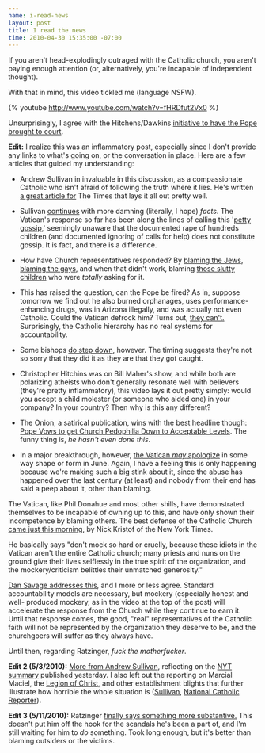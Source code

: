 ```yaml
--- 
name: i-read-news
layout: post
title: I read the news
time: 2010-04-30 15:35:00 -07:00
---
```

If you aren't head-explodingly outraged with the Catholic church, you aren't 
paying enough attention (or, alternatively, you're incapable of independent
thought).

With that in mind, this video tickled me (language NSFW).

{% youtube http://www.youtube.com/watch?v=fHRDfut2Vx0 %}

Unsurprisingly, I agree with the Hitchens/Dawkins [initiative to have the Pope
brought to court][1].

**Edit:** I realize this was an inflammatory post, especially since I don't
provide any links to what's going on, or the conversation in place. Here are a
few articles that guided my understanding:

  * Andrew Sullivan in invaluable in this discussion, as a compassionate
Catholic who isn't afraid of following the truth where it lies. He's written
[a great article for][2] The Times that lays it all out pretty well.

  * Sullivan [continues][3] with more damning (literally, I hope) _facts_. The
Vatican's response so far has been along the lines of calling this '[petty
gossip][4],' seemingly unaware that the documented rape of hundreds children
(and documented ignoring of calls for help) does not constitute gossip. It is
fact, and there is a difference.

  * How have Church representatives responded? By [blaming the Jews][5],
[blaming the gays][6], and when that didn't work, blaming [those slutty
children][7] who were _totally_ asking for it.

  * This has raised the question, can the Pope be fired? As in, suppose
tomorrow we find out he also burned orphanages, uses performance-enhancing
drugs, was in Arizona illegally, and was actually not even Catholic. Could the
Vatican defrock him? Turns out, [they can't.][8] Surprisingly, the Catholic
hierarchy has no real systems for accountability.

  * Some bishops [do step down][9], however. The timing suggests they're not
so sorry that they did it as they are that they got caught.

  * Christopher Hitchins was on Bill Maher's show, and while both are
polarizing atheists who don't generally resonate well with believers (they're
pretty inflammatory), this video lays it out pretty simply: would you accept a
child molester (or someone who aided one) in your company? In your country?
Then why is this any different?



  * The Onion, a satirical publication, wins with the best headline though:
[Pope Vows to get Church Pedophilia Down to Acceptable Levels][10]. The funny
thing is, _he hasn't even done this_.

  * In a major breakthrough, however, [the Vatican _may_ apologize][11] in
some way shape or form in June. Again, I have a feeling this is only happening
because we're making such a big stink about it, since the abuse has happened
over the last century (at least) and nobody from their end has said a peep
about it, other than blaming.

The Vatican, like Phil Donahue and most other shills, have demonstrated
themselves to be incapable of owning up to this, and have only shown their
incompetence by blaming others. The best defense of the Catholic Church [came
just this morning][12], by Nick Kristof of the New York Times.

He basically says "don't mock so hard or cruelly, because these idiots in the
Vatican aren't the entire Catholic church; many priests and nuns on the ground
give their lives selflessly in the true spirit of the organization, and the
mockery/criticism belittles their unmatched generosity."

[Dan Savage addresses this][13], and I more or less agree. Standard
accountability models are necessary, but mockery (especially honest and well-
produced mockery, as in the video at the top of the post) will accelerate the
response from the Church while they continue to earn it. Until that response
comes, the good, "real" representatives of the Catholic faith will not be
represented by the organization they deserve to be, and the churchgoers will
suffer as they always have.

Until then, regarding Ratzinger, _fuck the motherfucker_.

**Edit 2 (5/3/2010):** [More from Andrew Sullivan][14], reflecting on the [NYT
summary][15] published yesterday. I also left out the reporting on Marcial
Maciel, the [Legion of Christ][16], and other establishment blights that
further illustrate how horrible the whole situation is ([Sullivan][17],
[National Catholic Reporter][18]).

**Edit 3 (5/11/2010):** Ratzinger [finally says something more
substantive.][19] This doesn't put him off the hook for the scandals he's been
a part of, and I'm still waiting for him to _do_ something. Took long enough,
but it's better than blaming outsiders or the victims.


   [1]: http://www.newsweek.com/id/236934
   [2]: http://www.timesonline.co.uk/tol/comment/columnists/andrew_sullivan/article7086620.ece
   [3]: http://andrewsullivan.theatlantic.com/the_daily_dish/2010/04/the-third-strike.html
   [4]: http://www.guardian.co.uk/world/2010/mar/28/pope-benedict-sexual-abuse-scandal
   [5]: http://www.timesonline.co.uk/tol/comment/faith/article7095471.ece
   [6]: http://www.christiantelegraph.com/issue9444.html
   [7]: http://joemygod.blogspot.com/2010/04/quote-of-day-bernando-alvarez.html
   [8]: http://www.slate.com/id/2247262/
   [9]: http://www.nytimes.com/2010/04/24/world/europe/24vatican.html?hpw
   [10]: http://www.theonion.com/articles/pope-vows-to-get-church-pedophilia-down-to-accepta,17201/
   [11]: http://www.msnbc.msn.com/id/36823196/ns/world_news-europe/
   [12]: http://www.nytimes.com/2010/05/02/opinion/02kristof.html?ref=opinion
   [13]: http://slog.thestranger.com/slog/archives/2010/05/02/mockery-has-its-role-to-play-nick
   [14]: http://andrewsullivan.theatlantic.com/the_daily_dish/2010/05/it-isnt-prudent.html
   [15]: http://www.nytimes.com/2010/05/03/world/europe/03maciel.html?hp=&pagewanted=all
   [16]: http://en.wikipedia.org/wiki/Legion_of_Christ
   [17]: http://andrewsullivan.theatlantic.com/the_daily_dish/2010/04/the-vaticans-watergate-follow-the-money.html
   [18]: http://ncronline.org/news/accountability/money-paved-way-maciels-influence-vatican
   [19]: http://www.huffingtonpost.com/2010/05/11/pope-sex-abuse-scandal-bo_n_571314.html
